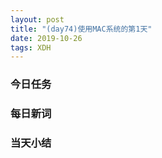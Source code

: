 ```yaml
---  
layout: post  
title: "(day74)使用MAC系统的第1天"   
date: 2019-10-26
tags: XDH    
---  
```


### 今日任务

### 每日新词

### 当天小结
                    
